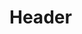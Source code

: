 <!-- TITLE: Spell: Purebred Owlbear -->
<!-- SUBTITLE: Calls a trained purebred owlbear to your side to aid you in combat. -->

# Header